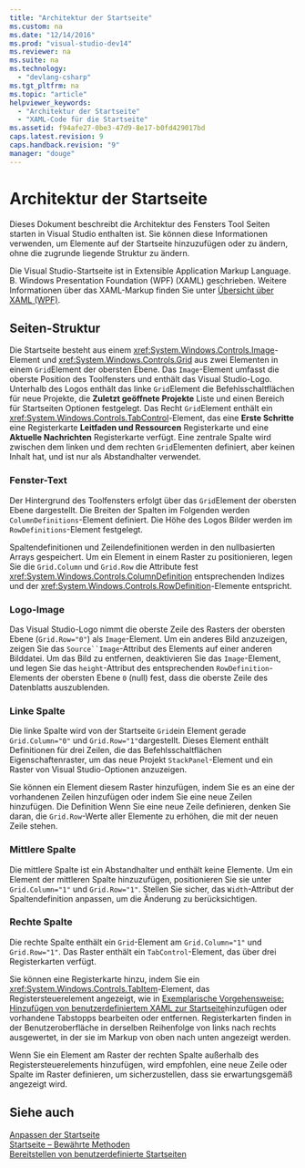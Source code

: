```yaml
---
title: "Architektur der Startseite"
ms.custom: na
ms.date: "12/14/2016"
ms.prod: "visual-studio-dev14"
ms.reviewer: na
ms.suite: na
ms.technology: 
  - "devlang-csharp"
ms.tgt_pltfrm: na
ms.topic: "article"
helpviewer_keywords: 
  - "Architektur der Startseite"
  - "XAML-Code für die Startseite"
ms.assetid: f94afe27-0be3-47d9-8e17-b0fd429017bd
caps.latest.revision: 9
caps.handback.revision: "9"
manager: "douge"
---
```

# Architektur der Startseite
Dieses Dokument beschreibt die Architektur des Fensters Tool Seiten starten in Visual Studio enthalten ist.  Sie können diese Informationen verwenden, um Elemente auf der Startseite hinzuzufügen oder zu ändern, ohne die zugrunde liegende Struktur zu ändern.  
  
 Die Visual Studio\-Startseite ist in Extensible Application Markup Language. B. Windows Presentation Foundation \(WPF\) \(XAML\) geschrieben.  Weitere Informationen über das XAML\-Markup finden Sie unter [Übersicht über XAML \(WPF\)](../Topic/XAML%20Overview%20\(WPF\).md).  
  
## Seiten\-Struktur  
 Die Startseite besteht aus einem <xref:System.Windows.Controls.Image>\-Element und <xref:System.Windows.Controls.Grid> aus zwei Elementen in einem `Grid`Element der obersten Ebene.  Das `Image`\-Element umfasst die oberste Position des Toolfensters und enthält das Visual Studio\-Logo.  Unterhalb des Logos enthält das linke `Grid`Element die Befehlsschaltflächen für neue Projekte, die **Zuletzt geöffnete Projekte** Liste und einen Bereich für Startseiten Optionen festgelegt.  Das Recht `Grid`Element enthält ein <xref:System.Windows.Controls.TabControl>\-Element, das eine **Erste Schritte** eine Registerkarte **Leitfaden und Ressourcen** Registerkarte und eine **Aktuelle Nachrichten** Registerkarte verfügt.  Eine zentrale Spalte wird zwischen dem linken und dem rechten `Grid`Elementen definiert, aber keinen Inhalt hat, und ist nur als Abstandhalter verwendet.  
  
### Fenster\-Text  
 Der Hintergrund des Toolfensters erfolgt über das `Grid`Element der obersten Ebene dargestellt.  Die Breiten der Spalten im Folgenden werden `ColumnDefinitions`\-Element definiert.  Die Höhe des Logos Bilder werden im `RowDefinitions`\-Element festgelegt.  
  
 Spaltendefinitionen und Zeilendefinitionen werden in den nullbasierten Arrays gespeichert.  Um ein Element in einem Raster zu positionieren, legen Sie die `Grid.Column` und `Grid.Row` die Attribute fest <xref:System.Windows.Controls.ColumnDefinition> entsprechenden Indizes und der <xref:System.Windows.Controls.RowDefinition>\-Elemente entspricht.  
  
### Logo\-Image  
 Das Visual Studio\-Logo nimmt die oberste Zeile des Rasters der obersten Ebene \(`Grid.Row="0"`\) als `Image`\-Element.  Um ein anderes Bild anzuzeigen, zeigen Sie das `Source``Image`\-Attribut des Elements auf einer anderen Bilddatei.  Um das Bild zu entfernen, deaktivieren Sie das `Image`\-Element, und legen Sie das `height`\-Attribut des entsprechenden `RowDefinition`\-Elements der obersten Ebene `0` \(null\) fest, dass die oberste Zeile des Datenblatts auszublenden.  
  
### Linke Spalte  
 Die linke Spalte wird von der Startseite `Grid`ein Element gerade `Grid.Column="0"` und `Grid.Row="1"`dargestellt.  Dieses Element enthält Definitionen für drei Zeilen, die das Befehlsschaltflächen Eigenschaftenraster, um das neue Projekt `StackPanel`\-Element und ein Raster von Visual Studio\-Optionen anzuzeigen.  
  
 Sie können ein Element diesem Raster hinzufügen, indem Sie es an eine der vorhandenen Zeilen hinzufügen oder indem Sie eine neue Zeilen hinzufügen. Die Definition  Wenn Sie eine neue Zeile definieren, denken Sie daran, die `Grid.Row`\-Werte aller Elemente zu erhöhen, die mit der neuen Zeile stehen.  
  
### Mittlere Spalte  
 Die mittlere Spalte ist ein Abstandhalter und enthält keine Elemente.  Um ein Element der mittleren Spalte hinzuzufügen, positionieren Sie sie unter `Grid.Column="1"` und `Grid.Row="1"`.  Stellen Sie sicher, das `Width`\-Attribut der Spaltendefinition anpassen, um die Änderung zu berücksichtigen.  
  
### Rechte Spalte  
 Die rechte Spalte enthält ein `Grid`\-Element am `Grid.Column="1"` und `Grid.Row="1"`.  Das Raster enthält ein `TabControl`\-Element, das über drei Registerkarten verfügt.  
  
 Sie können eine Registerkarte hinzu, indem Sie ein <xref:System.Windows.Controls.TabItem>\-Element, das Registersteuerelement angezeigt, wie in [Exemplarische Vorgehensweise: Hinzufügen von benutzerdefiniertem XAML zur Startseite](../Topic/Walkthrough:%20Adding%20Custom%20XAML%20to%20the%20Start%20Page.md)hinzufügen oder vorhandene Tabstopps bearbeiten oder entfernen.  Registerkarten finden in der Benutzeroberfläche in derselben Reihenfolge von links nach rechts ausgewertet, in der sie im Markup von oben nach unten angezeigt werden.  
  
 Wenn Sie ein Element am Raster der rechten Spalte außerhalb des Registersteuerelements hinzufügen, wird empfohlen, eine neue Zeile oder Spalte im Raster definieren, um sicherzustellen, dass sie erwartungsgemäß angezeigt wird.  
  
## Siehe auch  
 [Anpassen der Startseite](../Topic/Customizing%20the%20Start%20Page%20for%20Visual%20Studio.md)   
 [Startseite – Bewährte Methoden](../misc/start-page-best-practices.md)   
 [Bereitstellen von benutzerdefinierte Startseiten](../Topic/Deploying%20Custom%20Start%20Pages.md)